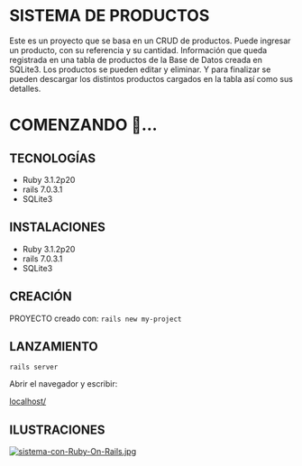 # SISTEMA DE PRODUCTOS
Este es un proyecto que se basa en un CRUD de productos. Puede ingresar un producto, con su referencia y su cantidad. Información que queda registrada en una tabla de productos de la Base de Datos creada en SQLite3. Los productos se pueden editar y eliminar. Y para finalizar se pueden descargar los distintos productos cargados en la tabla así como sus detalles.

# COMENZANDO 🚀...

## TECNOLOGÍAS 
- Ruby 3.1.2p20
- rails 7.0.3.1
- SQLite3

## INSTALACIONES
- Ruby 3.1.2p20
- rails 7.0.3.1
- SQLite3

## CREACIÓN

PROYECTO creado con:
```rails new my-project```

## LANZAMIENTO

```rails server```

Abrir el navegador y escribir:

[localhost/](http://http://localhost:3000)


## ILUSTRACIONES

[![sistema-con-Ruby-On-Rails.jpg](https://i.postimg.cc/63qTpjCh/sistema-con-Ruby-On-Rails.jpg)](https://postimg.cc/wyK9Wkft)
